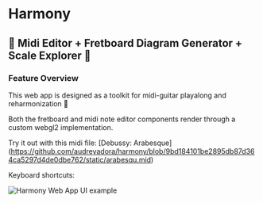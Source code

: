# **Harmony**
## 🎸 **Midi Editor + Fretboard Diagram Generator + Scale Explorer** 🎵

### Feature Overview

This web app is designed as a toolkit for midi-guitar playalong and reharmonization 🌟 

Both the fretboard and midi note editor components render through a custom webgl2 implementation. 

Try it out with this midi file: [Debussy: Arabesque] (https://github.com/audreyadora/harmony/blob/9bd184101be2895db87d364ca5297d4de0dbe762/static/arabesqu.mid)

Keyboard shortcuts: 



![Harmony Web App UI example](https://github.com/audreyadora/harmony/blob/f158d8e00c25b648d81c86c451eb8c078a72bf6c/harmony-ui.png)
